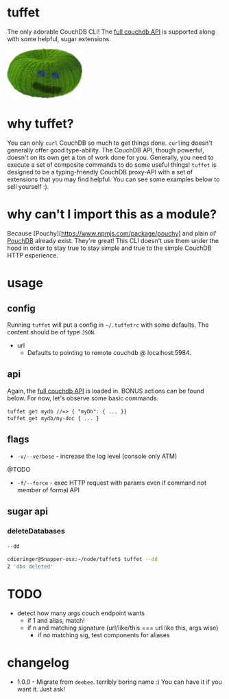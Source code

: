 # tuffet
The only adorable CouchDB CLI!  The [full couchdb API](http://docs.couchdb.org/en/latest/http-api.html) is supported along with some helpful, sugar extensions.

<img src="https://raw.githubusercontent.com/cdaringe/tuffet/master/tuffet.png" width="175">

# why tuffet?
You can only `curl` CouchDB so much to get things done.  `curl`ing doesn't generally offer good type-ability.  The CouchDB API, though powerful, doesn't on its own get a ton of work done for you.  Generally, you need to execute a set of composite commands to do some useful things!  `tuffet` is designed to be a typing-friendly CouchDB proxy-API with a set of extensions that you may find helpful.  You can see some examples below to sell yourself :).

# why can't I import this as a module?
Because [Pouchy][https://www.npmjs.com/package/pouchy] and plain ol' [PouchDB](https://www.npmjs.com/package/pouchdb) already exist.  They're great!  This CLI doesn't use them under the hood in order to stay true to stay simple and true to the simple CouchDB HTTP experience.

# usage
## config
Running `tuffet` will put a config in `~/.tuffetrc` with some defaults.  The content should be of type `JSON`.

- url
    - Defaults to pointing to remote couchdb @ localhost:5984.

## api
Again, the [full couchdb API](http://docs.couchdb.org/en/latest/http-api.html) is loaded in.  BONUS actions can be found below.  For now, let's observe some basic commands.

```
tuffet get mydb //=> { "myDb": { ... }}
tuffet get mydb/my-doc { ... }
```

## flags
- `-v/--verbose` - increase the log level (console only ATM)

@TODO
- `-f/--force` - exec HTTP request with params even if command not member of formal API

## sugar api

### deleteDatabases
`--dd`

```bash
cdieringer@Snapper-osx:~/node/tuffet$ tuffet --dd
2 'dbs deleted'
```

# TODO
- detect how many args couch endpoint wants
    - if 1 and alias, match!
    - if n and matching signature (url/like/this === url like this, args wise)
        - if no matching sig, test components for aliases

# changelog
- 1.0.0 - Migrate from `deebee`.  terribly boring name :)  You can have it if you want it. Just ask!
